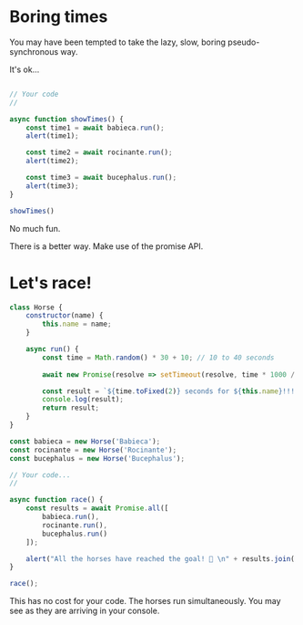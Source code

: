
# Boring times

You may have been tempted to take the lazy, slow, boring pseudo-synchronous way. 

It's ok...

```js

// Your code
//

async function showTimes() {
    const time1 = await babieca.run();
    alert(time1);

    const time2 = await rocinante.run();
    alert(time2);

    const time3 = await bucephalus.run();
    alert(time3);
}

showTimes()

```

No much fun.

There is a better way. Make use of the promise API.


# Let's race!

```js run
class Horse {
    constructor(name) {
        this.name = name;
    }

    async run() {
        const time = Math.random() * 30 + 10; // 10 to 40 seconds
        
        await new Promise(resolve => setTimeout(resolve, time * 1000 / 20)); // 20x. We don't want to wait realistic times, do we?

        const result = `${time.toFixed(2)} seconds for ${this.name}!!! `; // name, seconds.hundreths
        console.log(result);
        return result;
    }
}

const babieca = new Horse('Babieca');
const rocinante = new Horse('Rocinante');
const bucephalus = new Horse('Bucephalus');

// Your code...
//

async function race() {
    const results = await Promise.all([
        babieca.run(), 
        rocinante.run(), 
        bucephalus.run()
    ]);

    alert("All the horses have reached the goal! 🎉 \n" + results.join('\n'));
}

race();

```

This has no cost for your code. The horses run simultaneously. You may see as they are arriving in your console.

